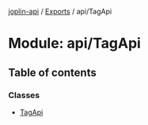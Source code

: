 [joplin-api](../README.md) / [Exports](../modules.md) / api/TagApi

# Module: api/TagApi

## Table of contents

### Classes

- [TagApi](../classes/api_TagApi.TagApi.md)
